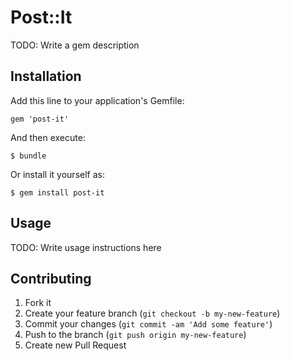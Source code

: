 # Post::It

TODO: Write a gem description

## Installation

Add this line to your application's Gemfile:

    gem 'post-it'

And then execute:

    $ bundle

Or install it yourself as:

    $ gem install post-it

## Usage

TODO: Write usage instructions here

## Contributing

1. Fork it
2. Create your feature branch (`git checkout -b my-new-feature`)
3. Commit your changes (`git commit -am 'Add some feature'`)
4. Push to the branch (`git push origin my-new-feature`)
5. Create new Pull Request
